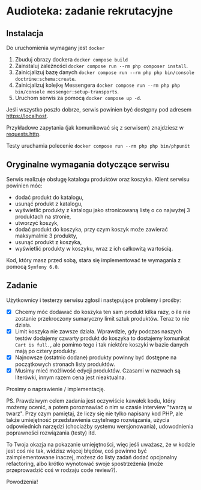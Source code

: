 # Audioteka: zadanie rekrutacyjne

## Instalacja

Do uruchomienia wymagany jest `docker`

1. Zbuduj obrazy dockera `docker compose build`
1. Zainstaluj zależności `docker compose run --rm php composer install`.
1. Zainicjalizuj bazę danych `docker compose run --rm php php bin/console doctrine:schema:create`.
1. Zainicjalizuj kolejkę Messengera `docker compose run --rm php php bin/console messenger:setup-transports`.
1. Uruchom serwis za pomocą `docker compose up -d`.

Jeśli wszystko poszło dobrze, serwis powinien być dostępny pod adresem 
[https://localhost](https://localhost).

Przykładowe zapytania (jak komunikować się z serwisem) znajdziesz w [requests.http](requests.http).

Testy uruchamia polecenie `docker compose run --rm php php bin/phpunit`

## Oryginalne wymagania dotyczące serwisu

Serwis realizuje obsługę katalogu produktów oraz koszyka. Klient serwisu powinien móc:

* dodać produkt do katalogu,
* usunąć produkt z katalogu,
* wyświetlić produkty z katalogu jako stronicowaną listę o co najwyżej 3 produktach na stronie,
* utworzyć koszyk,
* dodać produkt do koszyka, przy czym koszyk może zawierać maksymalnie 3 produkty,
* usunąć produkt z koszyka,
* wyświetlić produkty w koszyku, wraz z ich całkowitą wartością.

Kod, który masz przed sobą, stara się implementować te wymagania z pomocą `Symfony 6.0`.

## Zadanie

Użytkownicy i testerzy serwisu zgłosili następujące problemy i prośby:

- [x] Chcemy móc dodawać do koszyka ten sam produkt kilka razy, o ile nie zostanie przekroczony sumaryczny limit sztuk produktów. Teraz to nie działa.
- [x] Limit koszyka nie zawsze działa. Wprawdzie, gdy podczas naszych testów dodajemy czwarty produkt do koszyka to dostajemy komunikat `Cart is full.`, ale pomimo tego i tak niektóre koszyki w bazie danych mają po cztery produkty. 
- [x] Najnowsze (ostatnio dodane) produkty powinny być dostępne na początkowych stronach listy produktów. 
- [x] Musimy mieć możliwość edycji produktów. Czasami w nazwach są literówki, innym razem cena jest nieaktualna.

Prosimy o naprawienie / implementację.

PS. Prawdziwym celem zadania jest oczywiście kawałek kodu, który możemy ocenić, a potem porozmawiać o nim w czasie interview "twarzą w twarz". Przy czym pamiętaj, że liczy się nie tylko napisany kod PHP, ale także umiejętność przedstawienia czytelnego rozwiązania, użycia odpowiednich narzędzi (chociażby systemu wersjonowania), udowodnienia poprawności rozwiązania (testy) itd. 

To Twoja okazja na pokazanie umiejętności, więc jeśli uważasz, że w kodzie jest coś nie tak, widzisz więcej błędów, coś powinno być zaimplementowane inaczej, możesz do listy zadań dodać opcjonalny refactoring, albo krótko wynotować swoje spostrzeżenia (może przeprowadzić coś w rodzaju code review?).

Powodzenia!

